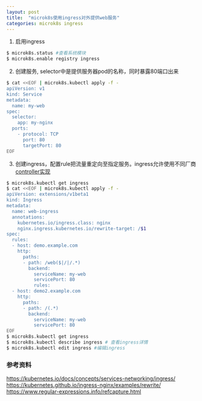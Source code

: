```yaml
---
layout: post
title:  "microk8s使用ingress对外提供web服务"
categories: microk8s ingress
---
```


1. 启用ingress

```bash
$ microk8s.status #查看系统模块
$ microk8s.enable registry ingress
```

2. 创建服务, selector中是提供服务器pod的名称，同时暴露80端口出来

```bash
$ cat <<EOF | microk8s.kubectl apply -f -
apiVersion: v1
kind: Service
metadata:
  name: my-web
spec:
  selector:
    app: my-nginx
  ports:
    - protocol: TCP
      port: 80
      targetPort: 80
EOF
```

3. 创建ingress，配置rule把流量重定向至指定服务。ingress允许使用不同厂商[controller实现](https://kubernetes.io/docs/concepts/services-networking/ingress-controllers/)

``` bash
$ microk8s.kubectl get ingress
$ cat <<EOF | microk8s.kubectl apply -f -
apiVersion: extensions/v1beta1
kind: Ingress
metadata:
  name: web-ingress
  annotations:
    kubernetes.io/ingress.class: nginx
    nginx.ingress.kubernetes.io/rewrite-target: /$1
spec:
  rules:
  - host: demo.example.com
    http:
      paths:
      - path: /web($|/|/.*)
        backend:
          serviceName: my-web
          servicePort: 80
          rules:
  - host: demo2.example.com
    http:
      paths:
      - path: /(.*)
        backend:
          serviceName: my-web
          servicePort: 80
EOF
$ microk8s.kubectl get ingress
$ microk8s.kubectl describe ingress # 查看ingress详情
$ microk8s.kubectl edit ingress #编辑ingress
```

### 参考资料
https://kubernetes.io/docs/concepts/services-networking/ingress/
https://kubernetes.github.io/ingress-nginx/examples/rewrite/
https://www.regular-expressions.info/refcapture.html
